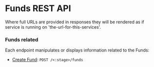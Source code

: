 # Funds REST API

Where full URLs are provided in responses they will be rendered as if service
is running on 'the-url-for-this-services'.

### Funds related

Each endpoint manipulates or displays information related to the Funds:

* [Create Fund](docs/funds/creade_fund.md): `POST /<:stage>/funds`
